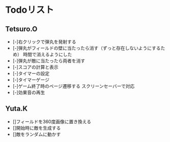 # Todoリスト

## Tetsuro.O
- [-]右クリックで弾丸を発射する
- [-]弾丸がフィールドの壁に当たったら消す（ずっと存在しないようにするため）
時間で消えるようにした
- [-]弾丸が敵に当たったら両者を消す
- [-]スコアの計算と表示
- [-]タイマーの設定
- [-]タイマーゲージ
- [-]ゲーム終了時のページ遷移する
スクリーンセーバーで対応
- [-]効果音の再生

## Yuta.K
- []フィールドを360度画像に置き換える
- []開始時に敵を生成する
- []敵をランダムに動かす
